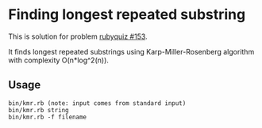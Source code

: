 Finding longest repeated substring
==

This is solution for problem [rubyquiz #153](http://rubyquiz.com/quiz153.html).

It finds longest repeated substrings using Karp-Miller-Rosenberg algorithm with complexity O(n*log^2(n)).

Usage
--

    bin/kmr.rb (note: input comes from standard input)
    bin/kmr.rb string
    bin/kmr.rb -f filename
